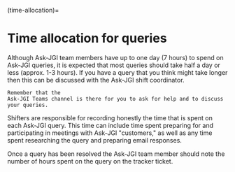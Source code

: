 (time-allocation)=
# Time allocation for queries
Although Ask-JGI team members have up to one day (7 hours) to spend on Ask-JGI
queries, it is expected that most queries should take half a day or less
(approx. 1-3 hours). If you have a query that you think might take longer then
this can be discussed with the Ask-JGI shift coordinator.

```{tip}
Remember that the
Ask-JGI Teams channel is there for you to ask for help and to discuss
your queries. 
```

Shifters are responsible for recording honestly the time that is spent
on each Ask-JGI query. This time can include time spent preparing for
and participating in meetings with Ask-JGI "customers," as well as any
time spent researching the query and preparing email responses. 

Once a query has been resolved the Ask-JGI team member should note the
number of hours spent on the query on the tracker ticket. 
